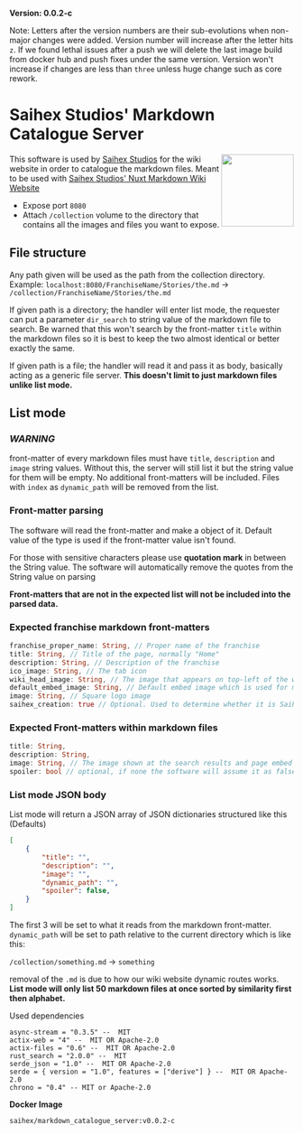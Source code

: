 **Version: 0.0.2-c**

Note: Letters after the version numbers are their sub-evolutions when non-major changes were added. Version number will increase after the letter hits `z`. If we found lethal issues after a push we will delete the last image build from docker hub and push fixes under the same version. Version won't increase if changes are less than `three` unless huge change such as core rework.

# Saihex Studios' Markdown Catalogue Server
<img align="right" width="128" src="https://img.saihex.com/software_logos/markdown_catalogue_server.svg">

This software is used by [Saihex Studios](www.saihex.com) for the wiki website in order to catalogue the markdown files.
Meant to be used with [Saihex Studios' Nuxt Markdown Wiki Website](https://github.com/Saihex/nuxt-static-markdown-wiki-website)

- Expose port `8080`
- Attach `/collection` volume to the directory that contains all the images and files you want to expose.

## File structure
Any path given will be used as the path from the collection directory. Example:
`localhost:8080/FranchiseName/Stories/the.md` -> `/collection/FranchiseName/Stories/the.md`

If given path is a directory; the handler will enter list mode, the requester can put a parameter `dir_search` to string value of the markdown file to search. Be warned that this won't search by the front-matter `title` within the markdown files so it is best to keep the two almost identical or better exactly the same.

If given path is a file; the handler will read it and pass it as body, basically acting as a generic file server. **This doesn't limit to just markdown files unlike list mode.**

## List mode
### ***WARNING***
front-matter of every markdown files must have `title`, `description` and `image` string values. Without this, the server will still list it but the string value for them will be empty. No additional front-matters will be included. Files with `index` as `dynamic_path` will be removed from the list.

### Front-matter parsing
The software will read the front-matter and make a object of it. Default value of the type is used if the front-matter value isn't found.

For those with sensitive characters please use **quotation mark** in between the String value. The software will automatically remove the quotes from the String value on parsing

**Front-matters that are not in the expected list will not be included into the parsed data.**

### Expected franchise markdown front-matters
```rust
franchise_proper_name: String, // Proper name of the franchise
title: String, // Title of the page, normally "Home"
description: String, // Description of the franchise
ico_image: String, // The tab icon
wiki_head_image: String, // The image that appears on top-left of the wiki page.
default_embed_image: String, // Default embed image which is used for main page.
image: String, // Square logo image
saihex_creation: true // Optional. Used to determine whether it is Saihex's creation. Default to false if none found.
```

### Expected Front-matters within markdown files
```rust
title: String,
description: String,
image: String, // The image shown at the search results and page embed
spoiler: bool // optional, if none the software will assume it as false.
```

### List mode JSON body
List mode will return a JSON array of JSON dictionaries structured like this
(Defaults)
```json
[
    {
        "title": "",
        "description": "",
        "image": "",
        "dynamic_path": "",
        "spoiler": false,
    }
]
```

The first 3 will be set to what it reads from the markdown front-matter. `dynamic_path` will be set to path relative to the current directory which is like this:

`/collection/something.md` -> `something`

removal of the `.md` is due to how our wiki website dynamic routes works. **List mode will only list 50 markdown files at once sorted by similarity first then alphabet.**

Used dependencies
```
async-stream = "0.3.5" --  MIT
actix-web = "4" --  MIT OR Apache-2.0 
actix-files = "0.6" --  MIT OR Apache-2.0 
rust_search = "2.0.0" --  MIT
serde_json = "1.0" --  MIT OR Apache-2.0 
serde = { version = "1.0", features = ["derive"] } --  MIT OR Apache-2.0
chrono = "0.4" -- MIT or Apache-2.0
```

**Docker Image**
```
saihex/markdown_catalogue_server:v0.0.2-c
```
